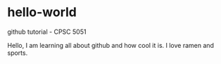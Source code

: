 # hello-world
github tutorial - CPSC 5051

Hello, I am learning all about github and how cool it is.  I love ramen and sports.
